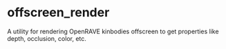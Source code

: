 # offscreen_render
A utility for rendering OpenRAVE kinbodies offscreen to get properties like depth, occlusion, color, etc.
